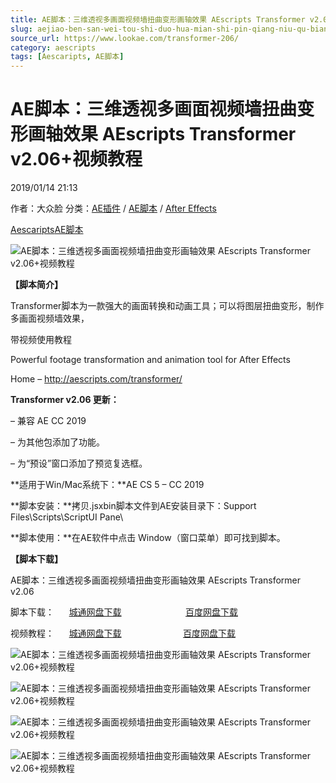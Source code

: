 ```yaml
---
title: AE脚本：三维透视多画面视频墙扭曲变形画轴效果 AEscripts Transformer v2.06+视频教程
slug: aejiao-ben-san-wei-tou-shi-duo-hua-mian-shi-pin-qiang-niu-qu-bian-xing-hua-zhou-xiao-guo-aescripts-transformer-v2-06-shi-pin-jiao-cheng
source_url: https://www.lookae.com/transformer-206/
category: aescripts
tags: [Aescaripts, AE脚本]
---
```

# AE脚本：三维透视多画面视频墙扭曲变形画轴效果 AEscripts Transformer v2.06+视频教程

2019/01/14 21:13

作者：大众脸
分类：[AE插件](https://www.lookae.com/after-effects/aechajian/) / [AE脚本](https://www.lookae.com/after-effects/aescripts/) / [After Effects](https://www.lookae.com/after-effects/)

[Aescaripts](https://www.lookae.com/tag/aescaripts/)[AE脚本](https://www.lookae.com/tag/ae%e8%84%9a%e6%9c%ac/)

![AE脚本：三维透视多画面视频墙扭曲变形画轴效果 AEscripts Transformer v2.06+视频教程](https://www.lookae.com/wp-content/uploads/2017/03/transformer.jpg "AE脚本：三维透视多画面视频墙扭曲变形画轴效果 AEscripts Transformer v2.06+视频教程-LookAE.com")

**【脚本简介】**

Transformer脚本为一款强大的画面转换和动画工具；可以将图层扭曲变形，制作多画面视频墙效果，

带视频使用教程

Powerful footage transformation and animation tool for After Effects

Home – http://aescripts.com/transformer/

**Transformer v2.06 更新：**

– 兼容 AE CC 2019

– 为其他包添加了功能。

– 为“预设”窗口添加了预览复选框。

**适用于Win/Mac系统下：**AE CS 5 – CC 2019

**脚本安装：**拷贝.jsxbin脚本文件到AE安装目录下：Support Files\Scripts\ScriptUI Pane\

**脚本使用：**在AE软件中点击 Window（窗口菜单）即可找到脚本。

**【脚本下载】**

AE脚本：三维透视多画面视频墙扭曲变形画轴效果 AEscripts Transformer v2.06

脚本下载：      [城通网盘下载](https://lookae.ctfile.com/fs/680462-331168065)                          [百度网盘下载](https://pan.baidu.com/s/14CQM6L04hGBKp4eFcXIQTQ)

视频教程：      [城通网盘下载](https://lookae.ctfile.com/fs/680462-300591991)                         [百度网盘下载](https://pan.baidu.com/s/1WP5-_MqUfCqD7j9I1qip9A)

![AE脚本：三维透视多画面视频墙扭曲变形画轴效果 AEscripts Transformer v2.06+视频教程](https://img.alicdn.com/imgextra/i2/705956171/TB2EDxujR0lpuFjSszdXXcdxFXa_!!705956171.jpg "AE脚本：三维透视多画面视频墙扭曲变形画轴效果 AEscripts Transformer v2.06+视频教程-LookAE.com")

![AE脚本：三维透视多画面视频墙扭曲变形画轴效果 AEscripts Transformer v2.06+视频教程](https://aescripts.com/media/catalog/product/cache/1/image/040ec09b1e35df139433887a97daa66f/b/y/bymask_2.jpg "AE脚本：三维透视多画面视频墙扭曲变形画轴效果 AEscripts Transformer v2.06+视频教程-LookAE.com")

![AE脚本：三维透视多画面视频墙扭曲变形画轴效果 AEscripts Transformer v2.06+视频教程](https://aescripts.com/media/catalog/product/cache/1/image/040ec09b1e35df139433887a97daa66f/s/c/screenwall_2.jpg "AE脚本：三维透视多画面视频墙扭曲变形画轴效果 AEscripts Transformer v2.06+视频教程-LookAE.com")

![AE脚本：三维透视多画面视频墙扭曲变形画轴效果 AEscripts Transformer v2.06+视频教程](https://aescripts.com/media/catalog/product/cache/1/image/040ec09b1e35df139433887a97daa66f/b/e/bend_2.jpg "AE脚本：三维透视多画面视频墙扭曲变形画轴效果 AEscripts Transformer v2.06+视频教程-LookAE.com")
